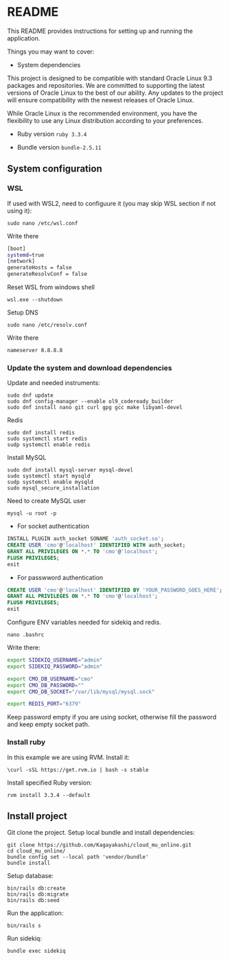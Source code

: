 # README

This README provides instructions for setting up and running the application.

Things you may want to cover:
* System dependencies

This project is designed to be compatible with standard Oracle Linux 9.3 packages and repositories. We are committed to supporting the latest versions of Oracle Linux to the best of our ability. Any updates to the project will ensure compatibility with the newest releases of Oracle Linux.

While Oracle Linux is the recommended environment, you have the flexibility to use any Linux distribution according to your preferences.

* Ruby version `ruby 3.3.4`

* Bundle version `bundle-2.5.11`

## System configuration

### WSL
If used with WSL2, need to configuure it (you may skip WSL section if not using it):
```shell
sudo nano /etc/wsl.conf
```

Write there
```bash
[boot]
systemd=true
[network]
generateHosts = false
generateResolvConf = false
```

Reset WSL from windows shell
```shell
wsl.exe --shutdown
```

Setup DNS
```shell
sudo nano /etc/resolv.conf
```

Write there
```bash
nameserver 8.8.8.8
```

### Update the system and download dependencies 
Update and needed instruments:
```shell
sudo dnf update
sudo dnf config-manager --enable ol9_codeready_builder
sudo dnf install nano git curl gpg gcc make libyaml-devel
```

Redis
```shell
sudo dnf install redis
sudo systemctl start redis
sudp systemctl enable redis
```

Install MySQL
```shell
sudo dnf install mysql-server mysql-devel
sudo systemctl start mysqld
sudp systemctl enable mysqld
sudo mysql_secure_installation
```

Need to create MySQL user
```shell
mysql -u root -p
```

* For socket authentication
```sql
INSTALL PLUGIN auth_socket SONAME 'auth_socket.so';
CREATE USER 'cmo'@'localhost' IDENTIFIED WITH auth_socket;
GRANT ALL PRIVILEGES ON *.* TO 'cmo'@'localhost';
FLUSH PRIVILEGES;
exit
```

* For passwword authentication
```sql
CREATE USER 'cmo'@'localhost' IDENTIFIED BY 'YOUR_PASSWORD_GOES_HERE';
GRANT ALL PRIVILEGES ON *.* TO 'cmo'@'localhost';
FLUSH PRIVILEGES;
exit
```

Configure ENV variables needed for sidekiq and redis.
```shell
nano .bashrc
```
Write there:
```bash
export SIDEKIQ_USERNAME="admin"
export SIDEKIQ_PASSWORD="admin"

export CMO_DB_USERNAME="cmo"
export CMO_DB_PASSWORD=""
export CMO_DB_SOCKET="/var/lib/mysql/mysql.sock"

export REDIS_PORT="6379"
```
Keep password empty if you are using socket, otherwise fill the password and keep empty socket path.

### Install ruby
In this example we are using RVM. Install it:
```shell
\curl -sSL https://get.rvm.io | bash -s stable
```

Install specified Ruby version:
```shell
rvm install 3.3.4 --default
```

## Install project
Git clone the project. Setup local bundle and install dependencies:
```shell
git clone https://github.com/Kagayakashi/cloud_mu_online.git
cd cloud_mu_online/
bundle config set --local path 'vendor/bundle'
bundle install
```

Setup database:
```shell
bin/rails db:create
bin/rails db:migrate
bin/rails db:seed
```

Run the application:
```shell
bin/rails s
```

Run sidekiq:
```shell
bundle exec sidekiq
```

